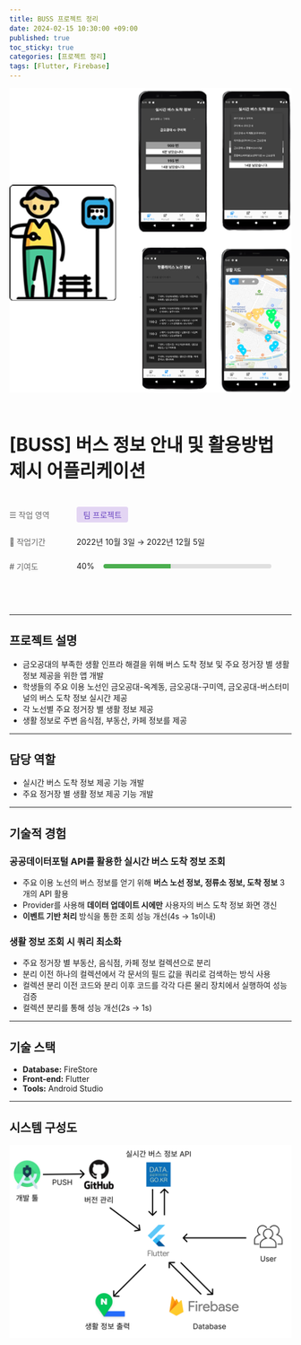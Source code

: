 ```yaml
---
title: BUSS 프로젝트 정리
date: 2024-02-15 10:30:00 +09:00
published: true
toc_sticky: true
categories: [프로젝트 정리]
tags: [Flutter, Firebase]
---
```


<style>
.project-overview {
  padding: 2rem 0;
  margin: 2rem 0;
}

.project-overview h1 {
  margin-top: 0;
  margin-bottom: 2rem;
  font-size: 2rem;
}

.overview-table {
  display: table;
  width: 100%;
}

.overview-row {
  display: table-row;
}

.overview-label {
  display: table-cell;
  padding: 0.75rem 0;
  color: #666;
  font-weight: 500;
  width: 120px;
  vertical-align: middle;
}

.overview-label::before {
  margin-right: 0.5rem;
}

.overview-value {
  display: table-cell;
  padding: 0.75rem 0;
  vertical-align: middle;
}

.project-tag {
  display: inline-block;
  background-color: #e3d5f3;
  color: #6b46c1;
  padding: 0.25rem 0.75rem;
  border-radius: 4px;
  font-size: 0.875rem;
}

.progress-container {
  display: flex;
  align-items: center;
  gap: 1rem;
}

.progress-bar {
  flex: 1;
  max-width: 300px;
  height: 8px;
  background-color: #e0e0e0;
  border-radius: 4px;
  overflow: hidden;
}

.progress-fill {
  height: 100%;
  background-color: #4caf50;
  transition: width 0.3s ease;
}
</style>

![프로젝트 메인](/assets/img/buss/project_main.png)

<div class="project-overview">
  <h1>[BUSS] 버스 정보 안내 및 활용방법 제시 어플리케이션</h1>

  <div class="overview-table">
    <div class="overview-row">
      <div class="overview-label">☰ 작업 영역</div>
      <div class="overview-value"><span class="project-tag">팀 프로젝트</span></div>
    </div>
    <div class="overview-row">
      <div class="overview-label">📅 작업기간</div>
      <div class="overview-value">2022년 10월 3일 → 2022년 12월 5일</div>
    </div>
    <div class="overview-row">
      <div class="overview-label"># 기여도</div>
      <div class="overview-value">
        <div class="progress-container">
          <span>40%</span>
          <div class="progress-bar">
            <div class="progress-fill" style="width: 40%;"></div>
          </div>
        </div>
      </div>
    </div>
  </div>
</div>

---

## 프로젝트 설명

- 금오공대의 부족한 생활 인프라 해결을 위해 버스 도착 정보 및 주요 정거장 별 생활 정보 제공을 위한 앱 개발
- 학생들의 주요 이용 노선인 금오공대-옥계동, 금오공대-구미역, 금오공대-버스터미널의 버스 도착 정보 실시간 제공
- 각 노선별 주요 정거장 별 생활 정보 제공
- 생활 정보로 주변 음식점, 부동산, 카페 정보를 제공

---

## 담당 역할

- 실시간 버스 도착 정보 제공 기능 개발
- 주요 정거장 별 생활 정보 제공 기능 개발

---

## 기술적 경험

### 공공데이터포털 API를 활용한 실시간 버스 도착 정보 조회
- 주요 이용 노선의 버스 정보를 얻기 위해 **버스 노선 정보, 정류소 정보, 도착 정보** 3개의 API 활용
- Provider를 사용해 **데이터 업데이트 시에만** 사용자의 버스 도착 정보 화면 갱신
- **이벤트 기반 처리** 방식을 통한 조회 성능 개선(4s → 1s이내)

### 생활 정보 조회 시 쿼리 최소화
- 주요 정거장 별 부동산, 음식점, 카페 정보 컬렉션으로 분리
- 분리 이전 하나의 컬렉션에서 각 문서의 필드 값을 쿼리로 검색하는 방식 사용
- 컬렉션 분리 이전 코드와 분리 이후 코드를 각각 다른 물리 장치에서 실행하여 성능 검증
- 컬렉션 분리를 통해 성능 개선(2s → 1s)

---

## 기술 스택

- **Database:** FireStore
- **Front-end:** Flutter
- **Tools:** Android Studio

---

## 시스템 구성도

![시스템 구조도](/assets/img/buss/system_architecture.png)
